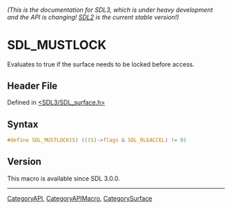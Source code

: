 ###### (This is the documentation for SDL3, which is under heavy development and the API is changing! [SDL2](https://wiki.libsdl.org/SDL2/) is the current stable version!)
# SDL_MUSTLOCK

Evaluates to true if the surface needs to be locked before access.

## Header File

Defined in [<SDL3/SDL_surface.h>](https://github.com/libsdl-org/SDL/blob/main/include/SDL3/SDL_surface.h)

## Syntax

```c
#define SDL_MUSTLOCK(S) (((S)->flags & SDL_RLEACCEL) != 0)
```

## Version

This macro is available since SDL 3.0.0.

----
[CategoryAPI](CategoryAPI), [CategoryAPIMacro](CategoryAPIMacro), [CategorySurface](CategorySurface)


